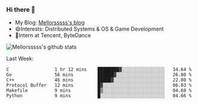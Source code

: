 ### Hi there 👋

- My Blog: [Mellorsssss's blog](https://mellorsssss.com/)
- 😄Interests: Distributed Systems & OS & Game Development
- 🤔Intern at Tencent, ByteDance


![Mellorsssss's github stats](https://github-readme-stats.vercel.app/api?username=Mellorsssss&show_icons=true&theme=radical)

<!-- ![Top Langs](https://github-readme-stats.vercel.app/api/top-langs/?username=anuraghazra&hide=javascript,html,typescript,css,glsl) -->

<!--
**Mellorsssss/Mellorsssss** is a ✨ _special_ ✨ repository because its `README.md` (this file) appears on your GitHub profile.

Here are some ideas to get you started:

- 🔭 I’m currently working on ...
- 🌱 I’m currently learning ...
- 👯 I’m looking to collaborate on ...
- 🤔 I’m looking for help with ...
- 💬 Ask me about ...
- 📫 How to reach me: ...
- 😄 Pronouns: ...
- ⚡ Fun fact: ...
-->

Last Week:
<!--START_SECTION:waka-->

```text
C                 1 hr 12 mins    ████████▓░░░░░░░░░░░░░░░░   34.64 %
Go                56 mins         ██████▓░░░░░░░░░░░░░░░░░░   26.80 %
C++               46 mins         █████▓░░░░░░░░░░░░░░░░░░░   22.08 %
Protocol Buffer   12 mins         █▓░░░░░░░░░░░░░░░░░░░░░░░   06.03 %
Makefile          9 mins          █▒░░░░░░░░░░░░░░░░░░░░░░░   04.68 %
Python            9 mins          █░░░░░░░░░░░░░░░░░░░░░░░░   04.66 %
```

<!--END_SECTION:waka-->
